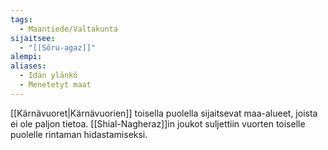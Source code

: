 ```yaml
---
tags:
  - Maantiede/Valtakunta
sijaitsee:
  - "[[Sôru-agaz]]"
alempi: 
aliases:
  - Idän ylänkö
  - Menetetyt maat
---
```


[[Kärnävuoret|Kärnävuorien]] toisella puolella sijaitsevat maa-alueet, joista ei ole paljon tietoa. [[Shial-Nagheraz]]in joukot suljettiin vuorten toiselle puolelle rintaman hidastamiseksi.